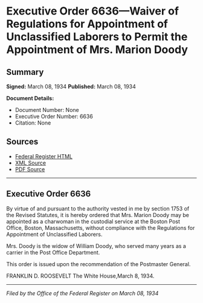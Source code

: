 # Executive Order 6636—Waiver of Regulations for Appointment of Unclassified Laborers to Permit the Appointment of Mrs. Marion Doody

## Summary

**Signed:** March 08, 1934
**Published:** March 08, 1934

**Document Details:**
- Document Number: None
- Executive Order Number: 6636
- Citation: None

## Sources
- [Federal Register HTML](https://www.presidency.ucsb.edu/documents/executive-order-6636-waiver-regulations-for-appointment-unclassified-laborers-permit-the)
- [XML Source](None)
- [PDF Source](None)

---

## Executive Order 6636

By virtue of and pursuant to the authority vested in me by section 1753 of the Revised Statutes, it is hereby ordered that Mrs. Marion Doody may be appointed as a charwoman in the custodial service at the Boston Post Office, Boston, Massachusetts, without compliance with the Regulations for Appointment of Unclassified Laborers.

Mrs. Doody is the widow of William Doody, who served many years as a carrier in the Post Office Department.

This order is issued upon the recommendation of the Postmaster General.

FRANKLIN D. ROOSEVELT
The White House,March 8, 1934.

---

*Filed by the Office of the Federal Register on March 08, 1934*
